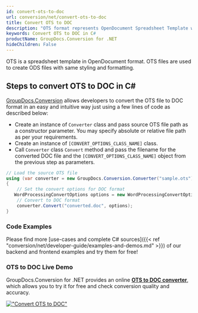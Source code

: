 ```yaml
---
id: convert-ots-to-doc
url: conversion/net/convert-ots-to-doc
title: Convert OTS to DOC
description: "OTS format represents OpenDocument Spreadsheet Template with .ots extension. Learn how to convert OTS to DOC file programmatically in C# language using GroupDocs.Conversion for .NET library."
keywords: Convert OTS to DOC in C#
productName: GroupDocs.Conversion for .NET
hideChildren: False
---
```


OTS is a spreadsheet template in OpenDocument format. OTS files are used to create ODS files with same styling and formatting.

## Steps to convert OTS to DOC in C#

[GroupDocs.Conversion](https://products.groupdocs.com/conversion/net) allows developers to convert the OTS file to DOC format in an easy and intuitive way just using a few lines of code as described below:

* Create an instance of `Converter` class and pass source OTS file path as a constructor parameter. You may specify absolute or relative file path as per your requirements. 
* Create an instance of `[CONVERT_OPTIONS_CLASS_NAME]` class.
* Call `Converter` class `Convert` method and pass the filename for the converted DOC file and the `[CONVERT_OPTIONS_CLASS_NAME]` object from the previous step as parameters.

```csharp
// Load the source OTS file
using (var converter = new GroupDocs.Conversion.Converter("sample.ots"))
{
    // Set the convert options for DOC format
   WordProcessingConvertOptions options = new WordProcessingConvertOptions { Format = GroupDocs.Conversion.FileTypes.WordProcessingFileType.Doc };
    // Convert to DOC format
    converter.Convert("converted.doc", options);
}
```

### Code Examples

Please find more [use-cases and complete C# sources]({{< ref "conversion/net/developer-guide/examples-and-demos.md" >}}) of our backend and frontend examples and try them for free!

### OTS to DOC Live Demo

GroupDocs.Conversion for .NET provides an online [**OTS to DOC converter**](https://products.groupdocs.app/conversion/ots-to-doc), which allows you to try it for free and check conversion quality and accuracy.

[!["Convert OTS to DOC"](conversion/net/images/convert-to-doc/convert-ots-to-doc.png)](https://products.groupdocs.app/conversion/ots-to-doc)